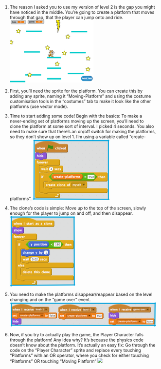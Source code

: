 1. The reason I asked you to use my version of level 2 is the gap you might have noticed in the middle. You’re going to create a platform that moves through that gap, that the player can jump onto and ride. ![](assets/moving1.png)

2. First, you’ll need the sprite for the platform. You can create this by adding any sprite, naming it “Moving-Platform” and using the costume customisation tools in the “costumes” tab to make it look like the other platforms (use vector mode).

3. Time to start adding some code! Begin with the basics: To make a never-ending set of platforms moving up the screen, you’ll need to clone the platform at some sort of interval. I picked 4 seconds. You also need to make sure that there’s an on/off switch for making the platforms, so they don’t show up on level 1. I’m using a variable called “create-platforms”. ![](assets/moving2.png)

4. The clone’s code is simple: Move up to the top of the screen, slowly enough for the player to jump on and off, and then disappear. ![](assets/moving3.png)

5. You need to make the platforms disappear/reappear based on the level changing and on the “game over” event. ![](assets/moving4.png)

6. Now, if you try to actually play the game, the Player Character falls through the platform! Any idea why? 
 It’s because the physics code doesn’t know about the platform. It’s actually an easy fix: Go through the code on the “Player Character” sprite and replace every touching “Platforms” with an OR operator, where you check for either touching “Platforms” OR touching “Moving Platform” ![](assets.moving5.png)


